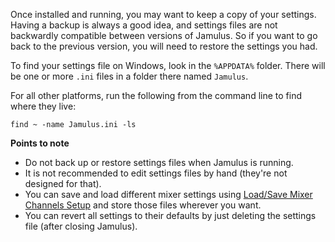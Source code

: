 Once installed and running, you may want to keep a copy of your settings. Having a backup is always a good idea, and settings files are not backwardly compatible between versions of Jamulus. So if you want to go back to the previous version, you will need to restore the settings you had. 

To find your settings file on Windows, look in the `%APPDATA%` folder. There will be one or more `.ini` files in a folder there named `Jamulus`.

For all other platforms, run the following from the command line to find where they live: 

`find ~ -name Jamulus.ini -ls`

**Points to note**

* Do not back up or restore settings files when Jamulus is running.
* It is not recommended to edit settings files by hand (they're not designed for that). 
* You can save and load different mixer settings using [Load/Save Mixer Channels Setup](Software-Manual#file--loadsave-mixer-channels-setup) and store those files wherever you want.
* You can revert all settings to their defaults by just deleting the settings file (after closing Jamulus). 
